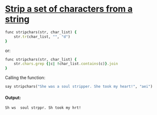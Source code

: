 [1]: http://rosettacode.org/wiki/Strip_a_set_of_characters_from_a_string

# [Strip a set of characters from a string][1]

```ruby
func stripchars(str, char_list) {
    str.tr(char_list, "", "d")
}
```


or:

```ruby
func stripchars(str, char_list) {
    str.chars.grep {|c| !char_list.contains(c)}.join
}
```


Calling the function:

```ruby
say stripchars("She was a soul stripper. She took my heart!", "aei")
```

#### Output:
```
Sh ws  soul strppr. Sh took my hrt!
```
